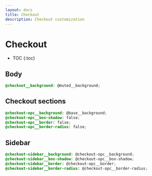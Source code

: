 ```yaml
---
layout: docs
title: Checkout
description: Checkout customization
---
```


# Checkout

* TOC
{:toc}

## Body

```scss
@checkout__background: @muted__background;
```

## Checkout sections

```scss
@checkout-opc__background: @base__background;
@checkout-opc__box-shadow: false;
@checkout-opc__border: false;
@checkout-opc__border-radius: false;
```

## Sidebar

```scss
@checkout-sidebar__background: @checkout-opc__background;
@checkout-sidebar__box-shadow: @checkout-opc__box-shadow;
@checkout-sidebar__border: @checkout-opc__border;
@checkout-sidebar__border-radius: @checkout-opc__border-radius;
```
